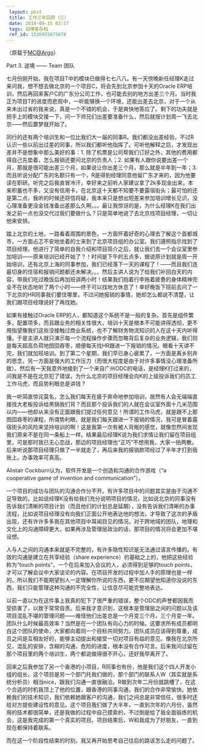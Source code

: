 ```yaml
---
 layout: post
 title: 工作三年回顾（三）
 date: 2018-09-15 03:57
 tags: 旧博客存档
 ref_id: 1536955075678
---
```

（原载于[MC@Argo](http://argo.sysu.edu.cn/bbscon?board=MC&file=M.1252682791.A)）

Part 3.  逆境 —— Team 团队

七月份刚开始，我在项目T中的模块已做得七七八八。有一天傍晚新任经理K走过来问我，想不想去做北京的一个项目C，将会先到北京参加十天的Oracle
ERP培训，然后再回来客户C的广东分公司工作，也可能去别的地方出差三个月。当时我正为项目T的进度而悲观中，一听能够换一个环境，还能出差去北京，对于一个从来未出过省的我来说，真是一个不错的机会，于是爽快地答应了。剩下的功夫就是把手上的模块交接一下，问一下师兄们出差要准备什么，然后就按计划周一飞去北京——然后噩梦就开始了。

同行的还有两个培训生和一位比我们大一届的同事R。我们都没出差经验，不过R认识一些以前出过差的同事，所以我们都听他指挥了。可听他解释之后，才发现出差并不是想象中那么美好的事：1.
除了机票是公司帮我们订好之外，其他的费用都得自己先垫着，怎么报销还要问北京的负责人；2.
如果有人跟你说要出差一个月，那就是很可能出差三个月，如果说让你出差三个月，那么就是半年到一年；3.
而且听说分配广东的名额只有一个，R是得到经理同意他留广东才来的，因为他要读在职研。听完之后我直冒冷汗，幸好来之前听人家建议拿了2k多现金出来，本来积蓄也不多，又没有信用卡，在北京这十天都不知要不要露宿街头；最可怕的还是第二点，我听的时候还将信将疑，我本来只是想出短差来参加培训增长见识，没心理准备更没金钱准备出差那么久啊。。。最让我惊讶的是，为什么经理K在我们出发之前一点也没交代过我们要做什么？只是简单地说了去北京找项目经理，一切让他来安排。

踏上北京的土地，一路看着周围的景色，一方面怀着好奇的心理去了解这个首都城市，一方面忐忑不安地坐着的士来到了北京项目组的办公室。我们遵照指示找到了项目经理，他进行了简单的自我介绍和项目简介之后，就让我们去一个会议室里参加培训——原来培训已经开始了？！时间是下午的五点多，据说原计划就是周一开始培训，还有北京上海的同事参加，我们已经落下一天的课程了！——而且我们连最切身的住宿和报销问题都还未解决。。。然后主讲人说为了给我们补回白天的内容，带我们吃过晚饭后再加班讲两小时！结果我们抱着行李拖着疲惫的身体精神完全不在状态地听了两个小时——终于可以找地方休息了！幸好晚饭下班前去问了一下北京的HR同事我们要住哪里，不过问她报销的事情，她却怎么都说不清楚，让我们跟项目经理说好了再找她。

如果有接触过Oracle
ERP的人，都知道这个系统不是一般的复杂。首先是组件繁多，配置项多，而且跟业务的相关性很大，培训十天是根本不可能讲得透彻，更不用指望像我们这些没接触过商业系统，也不了解财务物流知识的人在这十天内听得懂。于是主讲人就只演示每一个流程操作步骤而忽略背后复杂的业务逻辑，我们则是每天超高负荷地囫囵吞枣，顺便每天找HR跟进一下报销的情况。眼看十天讲不完，我们就加班培训。到了第二个星期，我们早已身心疲累了，一方面是离乡别井的思念，另一方面是强大的工作压力（而很大程度是由于对许多事情没心理准备所致）。然后有一天我意外地接到了一个来自广州ODC的电话，是经理K打过来的，问我是不是在北京犯了错误，为什么北京的项目经理会向K的上级投诉我们的员工工作马虎，而且势利眼总是讲钱？

我一听简直惊诧莫名，怎么我们每天在疲于奔命地参加培训，居然有人会无端端直接找大老板投诉给黑锅我们背？而且那个投诉我们的人就在会议室外面十几米范围以内——他却从来没有正面跟我们提过任何意见！所谓的工作马虎，就是跟不上那囫囵吞枣的课程，所谓势利眼，就是我们每天跟进一下报销的情况，我可是冒着露宿街头的风险来坚持培训的啊！这是我第一次有被人背叛的感觉，就像忽然间发现我们原来不是在同一条船上一样。结果最后经理K说为我们求情让我们留在项目组里，可是那时我已无心恋战，那边的项目经理也“正巧”不想用我，大家一拍两散。后来听说那项目经理只做了一半就走了，再后来我的报销款项经过了半年才打到我账上。办事效率可真高。

Alistair Cockburn认为，软件开发是一个创造和沟通的合作游戏（“a cooperative game of invention and
communication”）。

一个项目的成功与团队的沟通合作分不开。有许多项目中的问题其实是由于沟通不足导致的，比如说经理K没有给我们充分说明项目的情况，比如说北京的同事没有告诉我们清晰的项目计划（而且他们的计划总是延期），没有告诉我们清晰的办事流程，比如说项目经理没有向我们正面公开地表达他的想法，才导致了这次的矛盾出现，还有许许多多我在其他项目中耳闻目见的情况。对于跨地域的团队，地理和文化上的沟通障碍更大，如果再涉及管理层政治的话，那项目的情况将会更加不堪设想。

人与人之间的沟通本来就是不完整的，有许多隐性知识是无法通过语言传播的。有效的沟通是建立在共享经验（share
experience）的基础之上的，他把这些经验称为“touch points”，一个在后来加入会议的人，必须得到足够的touch
points，才可以了解会议中大家谈论的内容。在项目开发的过程中加人手的原理也是一样的。所以我们不能期望别人一定理解你所说的东西，更不应期望他知道你没说的东西，我们只能管理这种沟通的不完全性，让信息尽可能完整地表达。

以前一直以为在这件事上我真的犯下了很严重的错误，整个ODC的声誉都因我而受损害了，以致于常常自责。后来我才意识到，这根本是管理层之间的问题以及该项目混乱不堪的管理问题——难怪他们出差总是一个月变三个月，三个月变一年。团队什么时候最高效率？当然是在一个团队有向心力的时候。这要求所有成员都明白这个团队的使命，大家都向着同一个目标共同努力。团队成员应该得到尊重，成员之间是互相友好的，能够主动提出和接受一切对项目有益的意见。像我在北京所见，混乱的安排，含糊的沟通，危险的进度，根本没有合作可言。后来我问过留在那个项目里的两个培训生，两个都说做得很不开心，还好我早离开了。

回来之后我参加了另一个香港的小项目，R同事也有份，他是我们这个四人开发小组的组长，这个项目是另一个部门托我们做的，那个部门的联系人W（其实就是系统分析员）相当nice，跟我们沟通一直很融洽。R做到次年二月份就跳槽了，在这个合适的时机我顶上了他的位置，跟香港的同事沟通，我们的合作非常愉快。她依赖我们的技术知识，我们依赖她跟客户的沟通，我们之间总是非常信任，很多时还给对方提些建设性的意见。这个项目我们做了大半年，一直到次年的六月份，虽然用的技术都很简单，还是我做的过程中自己摸索的，不过倒是给了我全面锻炼的机会，这是我完成的第一个真实的项目。项目结束后，W和我成为了好朋友，一直到现在都保持着联系。

而在这一个阶段性结束的时刻，我又再开始思考自己往后的路该怎么走的问题了。

